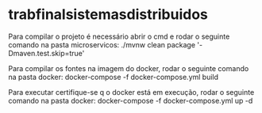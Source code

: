 # trabfinalsistemasdistribuidos

Para compilar o projeto é necessário  abrir o cmd e rodar o seguinte comando na pasta microservicos:
./mvnw clean package '-Dmaven.test.skip=true' 

Para compilar os fontes na imagem do docker,  rodar o seguinte comando na pasta docker: docker-compose -f docker-compose.yml build

Para executar certifique-se q o docker está em execução, rodar o seguinte comando na pasta docker: docker-compose -f docker-compose.yml up -d

